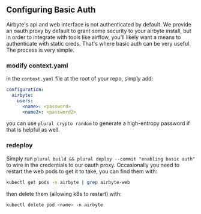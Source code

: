 ## Configuring Basic Auth

Airbyte's api and web interface is not authenticated by default.  We provide an oauth proxy by default to grant some security to your airbyte install, but in order to integrate with tools like airflow, you'll likely want a means to authenticate with static creds.  That's where basic auth can be very useful.  The process is very simple.

### modify context.yaml

in the `context.yaml` file at the root of your repo, simply add:

```yaml
configuration:
  airbyte:
    users:
      <name>: <password>
      <name2>: <password2>
```
you can use `plural crypto random` to generate a high-entropy password if that is helpful as well.

### redeploy

Simply run `plural build && plural deploy --commit "enabling basic auth"` to wire in the credentials to our oauth proxy.  Occasionally you need to restart the web pods to get it to take, you can find them with:

```sh
kubectl get pods -n airbyte | grep airbyte-web
```

then delete them (allowing k8s to restart) with:

```sh
kubectl delete pod <name> -n airbyte
```